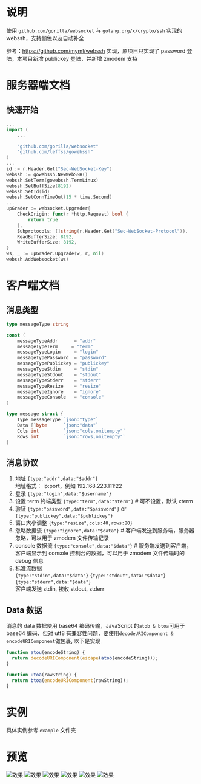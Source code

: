 # 说明
使用 `github.com/gorilla/websocket` 与 `golang.org/x/crypto/ssh` 实现的 webssh，支持颜色以及自动补全

参考：https://github.com/myml/webssh 实现，原项目只实现了 password 登陆，本项目新增 publickey 登陆，并新增 zmodem 支持

# 服务器端文档

## 快速开始
```go
...
import (
    ...

    "github.com/gorilla/websocket"
    "github.com/leffss/gowebssh"
)
...
id := r.Header.Get("Sec-WebSocket-Key")
webssh := gowebssh.NewWebSSH()
webssh.SetTerm(gowebssh.TermLinux)
webssh.SetBuffSize(8192)
webssh.SetId(id)
webssh.SetConnTimeOut(15 * time.Second)
...
upGrader := websocket.Upgrader{
    CheckOrigin: func(r *http.Request) bool {
        return true
    },
    Subprotocols: []string{r.Header.Get("Sec-WebSocket-Protocol")},
    ReadBufferSize: 8192,
    WriteBufferSize: 8192,
}
ws, _ := upGrader.Upgrade(w, r, nil)
webssh.AddWebsocket(ws)
```

# 客户端文档

## 消息类型

```go
type messageType string

const (
	messageTypeAddr		 = "addr"
	messageTypeTerm     = "term"
	messageTypeLogin     = "login"
	messageTypePassword  = "password"
	messageTypePublickey = "publickey"
	messageTypeStdin     = "stdin"
	messageTypeStdout    = "stdout"
	messageTypeStderr    = "stderr"
	messageTypeResize    = "resize"
	messageTypeIgnore    = "ignore"
	messageTypeConsole   = "console"
)

type message struct {
	Type messageType `json:"type"`
	Data []byte      `json:"data"`
	Cols int         `json:"cols,omitempty"`
	Rows int         `json:"rows,omitempty"`
}
```

## 消息协议

1. 地址 `{type:"addr",data:"$addr"}`  
   地址格式： ip:port，例如 192.168.223.111:22
2. 登录 `{type:"login",data:"$username"}`
3. 设置 term 终端类型 `{type:"term",data:"$term"}`    # 可不设置，默认 xterm
4. 验证 `{type:"password",data:"$password"}` or `{type:"publickey",data:"$publickey"}`
5. 窗口大小调整 `{type:"resize",cols:40,rows:80}`
6. 忽略数据流 `{type:"ignore",data:"$data"}`     # 客户端发送到服务端，服务器忽略，可以用于 zmodem 文件传输记录
7. console 数据流 `{type:"console",data:"$data"}`     # 服务端发送到客户端，客户端显示到 console 控制台的数据，可以用于 zmodem 文件传输时的 debug 信息
8. 标准流数据  
   `{type:"stdin",data:"$data"}`
   `{type:"stdout",data:"$data"}`
   `{type:"stderr",data:"$data"}`  
   客户端发送 stdin, 接收 stdout, stderr


## Data 数据

消息的 data 数据使用 base64 编码传输，JavaScript 的`atob & btoa`可用于 base64 编码，但对 utf8 有兼容性问题，要使用`decodeURIComponent & encodeURIComponent`做包裹, 以下是实现

```javascript
function atou(encodeString) {
  return decodeURIComponent(escape(atob(encodeString)));
}

function utoa(rawString) {
  return btoa(encodeURIComponent(rawString));
}
```

# 实例

具体实例参考 `example` 文件夹

# 预览
![效果](https://github.com/leffss/gowebssh/blob/master/screenshots/1.PNG?raw=true)
![效果](https://github.com/leffss/gowebssh/blob/master/screenshots/2.PNG?raw=true)
![效果](https://github.com/leffss/gowebssh/blob/master/screenshots/3.PNG?raw=true)
![效果](https://github.com/leffss/gowebssh/blob/master/screenshots/4.PNG?raw=true)
![效果](https://github.com/leffss/gowebssh/blob/master/screenshots/5.PNG?raw=true)
![效果](https://github.com/leffss/gowebssh/blob/master/screenshots/6.PNG?raw=true)
